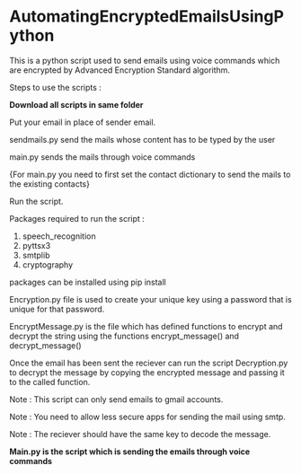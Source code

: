 # AutomatingEncryptedEmailsUsingPython
This is a python script used to send emails using voice commands which are encrypted by Advanced Encryption Standard algorithm.

Steps to use the scripts :

**Download all scripts in same folder**

Put your email in place of sender email.

sendmails.py send the mails whose content has to be typed by the user

main.py sends the mails through voice commands

{For main.py you need to first set the contact dictionary to send the mails to the existing contacts}

Run the script.

Packages required to run the script :

1. speech_recognition 
2. pyttsx3 
3. smtplib 
4. cryptography

packages can be installed using pip install <package-name>

Encryption.py file is used to create your unique key using a password that is unique for that password.

EncryptMessage.py is the file which has defined functions to encrypt and decrypt the string using the functions encrypt_message() and decrypt_message()

Once the email has been sent the reciever can run the script Decryption.py to decrypt the message by copying the encrypted message and passing it to the called function.

Note : This script can only send emails to gmail accounts.

Note : You need to allow less secure apps for sending the mail using smtp.

Note : The reciever should have the same key to decode the message.

**Main.py is the script which is sending the emails through voice commands**
